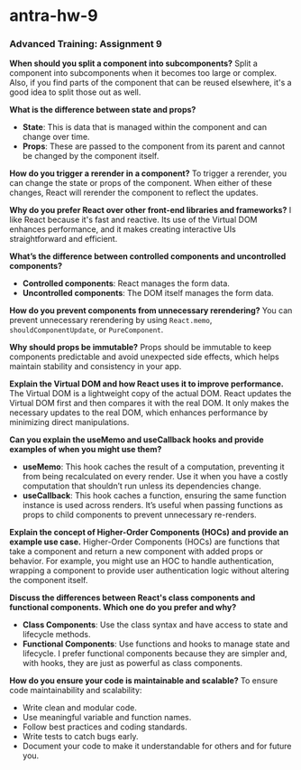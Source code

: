 # antra-hw-9
### Advanced Training: Assignment 9

**When should you split a component into subcomponents?**
Split a component into subcomponents when it becomes too large or complex. Also, if you find parts of the component that can be reused elsewhere, it's a good idea to split those out as well.

**What is the difference between state and props?**
- **State**: This is data that is managed within the component and can change over time.
- **Props**: These are passed to the component from its parent and cannot be changed by the component itself.

**How do you trigger a rerender in a component?**
To trigger a rerender, you can change the state or props of the component. When either of these changes, React will rerender the component to reflect the updates.

**Why do you prefer React over other front-end libraries and frameworks?**
I like React because it's fast and reactive. Its use of the Virtual DOM enhances performance, and it makes creating interactive UIs straightforward and efficient.

**What’s the difference between controlled components and uncontrolled components?**
- **Controlled components**: React manages the form data.
- **Uncontrolled components**: The DOM itself manages the form data.

**How do you prevent components from unnecessary rerendering?**
You can prevent unnecessary rerendering by using `React.memo`, `shouldComponentUpdate`, or `PureComponent`.

**Why should props be immutable?**
Props should be immutable to keep components predictable and avoid unexpected side effects, which helps maintain stability and consistency in your app.

**Explain the Virtual DOM and how React uses it to improve performance.**
The Virtual DOM is a lightweight copy of the actual DOM. React updates the Virtual DOM first and then compares it with the real DOM. It only makes the necessary updates to the real DOM, which enhances performance by minimizing direct manipulations.

**Can you explain the useMemo and useCallback hooks and provide examples of when you might use them?**
- **useMemo**: This hook caches the result of a computation, preventing it from being recalculated on every render. Use it when you have a costly computation that shouldn’t run unless its dependencies change.
- **useCallback**: This hook caches a function, ensuring the same function instance is used across renders. It’s useful when passing functions as props to child components to prevent unnecessary re-renders.

**Explain the concept of Higher-Order Components (HOCs) and provide an example use case.**
Higher-Order Components (HOCs) are functions that take a component and return a new component with added props or behavior. For example, you might use an HOC to handle authentication, wrapping a component to provide user authentication logic without altering the component itself.

**Discuss the differences between React's class components and functional components. Which one do you prefer and why?**
- **Class Components**: Use the class syntax and have access to state and lifecycle methods.
- **Functional Components**: Use functions and hooks to manage state and lifecycle.
I prefer functional components because they are simpler and, with hooks, they are just as powerful as class components.

**How do you ensure your code is maintainable and scalable?**
To ensure code maintainability and scalability:
- Write clean and modular code.
- Use meaningful variable and function names.
- Follow best practices and coding standards.
- Write tests to catch bugs early.
- Document your code to make it understandable for others and for future you.
